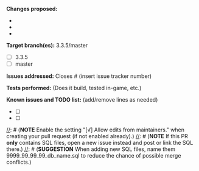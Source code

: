 [//]: # (***************************)
[//]: # (** FILL IN THIS TEMPLATE **)
[//]: # (***************************)

**Changes proposed:**

-  
-  
-  

**Target branch(es):** 3.3.5/master

- [ ] 3.3.5
- [ ] master

**Issues addressed:** Closes #  (insert issue tracker number)


**Tests performed:** (Does it build, tested in-game, etc.)


**Known issues and TODO list:** (add/remove lines as needed)

- [ ] 
- [ ] 

[//]: # (**NOTE** Enable the setting "[√] Allow edits from maintainers." when creating your pull request (if not enabled already).)
[//]: # (**NOTE** If this PR __only__ contains SQL files, open a new issue instead and post or link the SQL there.)
[//]: # (**SUGGESTION** When adding new SQL files, name them 9999_99_99_99_db_name.sql to reduce the chance of possible merge conflicts.)

